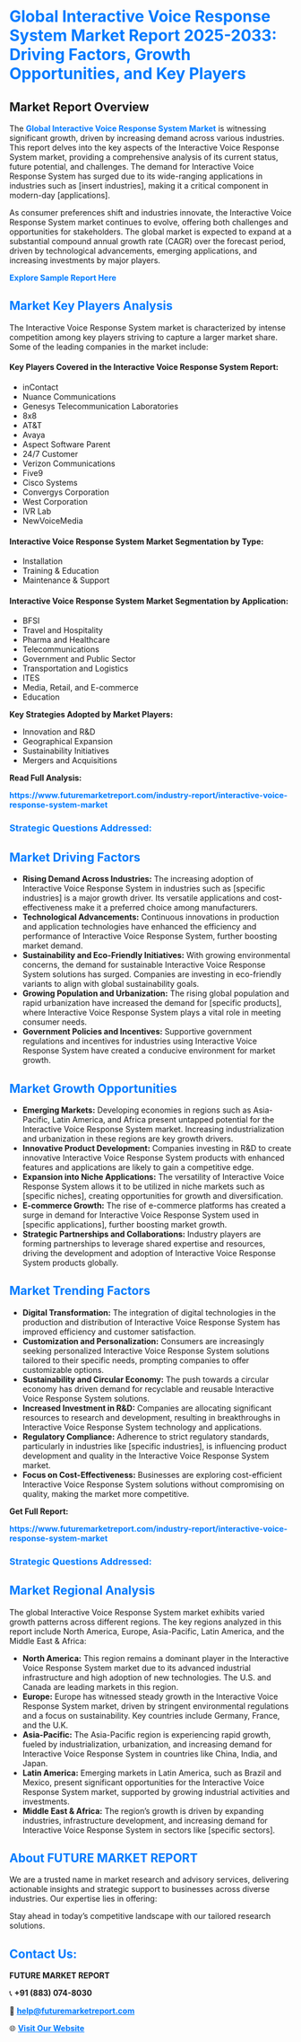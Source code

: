 <h1 style="color: #007BFF;">Global Interactive Voice Response System Market Report 2025-2033: Driving Factors, Growth Opportunities, and Key Players</h1>

<section id="overview">
<h2>Market Report Overview</h2>
<p>The <a href="https://www.futuremarketreport.com/industry-report/interactive-voice-response-system-market" style="color: #007BFF; text-decoration: none;"><strong>Global Interactive Voice Response System Market</strong></a> is witnessing significant growth, driven by increasing demand across various industries. This report delves into the key aspects of the Interactive Voice Response System market, providing a comprehensive analysis of its current status, future potential, and challenges. The demand for Interactive Voice Response System has surged due to its wide-ranging applications in industries such as [insert industries], making it a critical component in modern-day [applications].</p>
<p>As consumer preferences shift and industries innovate, the Interactive Voice Response System market continues to evolve, offering both challenges and opportunities for stakeholders. The global market is expected to expand at a substantial compound annual growth rate (CAGR) over the forecast period, driven by technological advancements, emerging applications, and increasing investments by major players.</p>
</section>

<section id="overview">
<p><a href="https://www.futuremarketreport.com/request-sample/reportId=63408" style="color: #007BFF; text-decoration: none;"><strong>Explore Sample Report Here</strong></a></p>
</section>

<section id="key-players">
<h2 style="color: #007BFF;">Market Key Players Analysis</h2>
<p>The Interactive Voice Response System market is characterized by intense competition among key players striving to capture a larger market share. Some of the leading companies in the market include:</p>
<h4>Key Players Covered in the Interactive Voice Response System Report:</h4>
<ul><li>inContact</li><li>Nuance Communications</li><li>Genesys Telecommunication Laboratories</li><li>8x8</li><li>AT&amp;T</li><li>Avaya</li><li>Aspect Software Parent</li><li>24/7 Customer</li><li>Verizon Communications</li><li>Five9</li><li>Cisco Systems</li><li>Convergys Corporation</li><li>West Corporation</li><li>IVR Lab</li><li>NewVoiceMedia</li></ul>
<h4>Interactive Voice Response System Market Segmentation by Type:</h4>
<ul><li>Installation</li><li>Training &amp; Education</li><li>Maintenance &amp; Support</li></ul>

<h4>Interactive Voice Response System Market Segmentation by Application:</h4>
<ul><li>BFSI</li><li>Travel and Hospitality</li><li>Pharma and Healthcare</li><li>Telecommunications</li><li>Government and Public Sector</li><li>Transportation and Logistics</li><li>ITES</li><li>Media, Retail, and E-commerce</li><li>Education</li></ul>
<p><strong>Key Strategies Adopted by Market Players:</strong></p>
<ul>
<li>Innovation and R&D</li>
<li>Geographical Expansion</li>
<li>Sustainability Initiatives</li>
<li>Mergers and Acquisitions</li>
</ul>
</section>

<section>
<p><strong>Read Full Analysis: </strong></p><a href="https://www.futuremarketreport.com/industry-report/interactive-voice-response-system-market" style="color: #007BFF; text-decoration: none;"><strong>https://www.futuremarketreport.com/industry-report/interactive-voice-response-system-market</strong></a>
<h3 style="color: #007BFF;">Strategic Questions Addressed:</h3>
</section>

<section id="driving-factors">
<h2 style="color: #007BFF;">Market Driving Factors</h2>
<ul>
<li><strong>Rising Demand Across Industries:</strong> The increasing adoption of Interactive Voice Response System in industries such as [specific industries] is a major growth driver. Its versatile applications and cost-effectiveness make it a preferred choice among manufacturers.</li>
<li><strong>Technological Advancements:</strong> Continuous innovations in production and application technologies have enhanced the efficiency and performance of Interactive Voice Response System, further boosting market demand.</li>
<li><strong>Sustainability and Eco-Friendly Initiatives:</strong> With growing environmental concerns, the demand for sustainable Interactive Voice Response System solutions has surged. Companies are investing in eco-friendly variants to align with global sustainability goals.</li>
<li><strong>Growing Population and Urbanization:</strong> The rising global population and rapid urbanization have increased the demand for [specific products], where Interactive Voice Response System plays a vital role in meeting consumer needs.</li>
<li><strong>Government Policies and Incentives:</strong> Supportive government regulations and incentives for industries using Interactive Voice Response System have created a conducive environment for market growth.</li>
</ul>
</section>

<section id="growth-opportunities">
<h2 style="color: #007BFF;">Market Growth Opportunities</h2>
<ul>
<li><strong>Emerging Markets:</strong> Developing economies in regions such as Asia-Pacific, Latin America, and Africa present untapped potential for the Interactive Voice Response System market. Increasing industrialization and urbanization in these regions are key growth drivers.</li>
<li><strong>Innovative Product Development:</strong> Companies investing in R&D to create innovative Interactive Voice Response System products with enhanced features and applications are likely to gain a competitive edge.</li>
<li><strong>Expansion into Niche Applications:</strong> The versatility of Interactive Voice Response System allows it to be utilized in niche markets such as [specific niches], creating opportunities for growth and diversification.</li>
<li><strong>E-commerce Growth:</strong> The rise of e-commerce platforms has created a surge in demand for Interactive Voice Response System used in [specific applications], further boosting market growth.</li>
<li><strong>Strategic Partnerships and Collaborations:</strong> Industry players are forming partnerships to leverage shared expertise and resources, driving the development and adoption of Interactive Voice Response System products globally.</li>
</ul>
</section>

<section id="trending-factors">
<h2 style="color: #007BFF;">Market Trending Factors</h2>
<ul>
<li><strong>Digital Transformation:</strong> The integration of digital technologies in the production and distribution of Interactive Voice Response System has improved efficiency and customer satisfaction.</li>
<li><strong>Customization and Personalization:</strong> Consumers are increasingly seeking personalized Interactive Voice Response System solutions tailored to their specific needs, prompting companies to offer customizable options.</li>
<li><strong>Sustainability and Circular Economy:</strong> The push towards a circular economy has driven demand for recyclable and reusable Interactive Voice Response System solutions.</li>
<li><strong>Increased Investment in R&D:</strong> Companies are allocating significant resources to research and development, resulting in breakthroughs in Interactive Voice Response System technology and applications.</li>
<li><strong>Regulatory Compliance:</strong> Adherence to strict regulatory standards, particularly in industries like [specific industries], is influencing product development and quality in the Interactive Voice Response System market.</li>
<li><strong>Focus on Cost-Effectiveness:</strong> Businesses are exploring cost-efficient Interactive Voice Response System solutions without compromising on quality, making the market more competitive.</li>
</ul>
</section>

<section>
<p><strong>Get Full Report: </strong></p><a href="https://www.futuremarketreport.com/industry-report/interactive-voice-response-system-market" style="color: #007BFF; text-decoration: none;"><strong>https://www.futuremarketreport.com/industry-report/interactive-voice-response-system-market</strong></a>
<h3 style="color: #007BFF;">Strategic Questions Addressed:</h3>
</section>


<section id="regional-analysis">
<h2 style="color: #007BFF;">Market Regional Analysis</h2>
<p>The global Interactive Voice Response System market exhibits varied growth patterns across different regions. The key regions analyzed in this report include North America, Europe, Asia-Pacific, Latin America, and the Middle East & Africa:</p>
<ul>
<li><strong>North America:</strong> This region remains a dominant player in the Interactive Voice Response System market due to its advanced industrial infrastructure and high adoption of new technologies. The U.S. and Canada are leading markets in this region.</li>
<li><strong>Europe:</strong> Europe has witnessed steady growth in the Interactive Voice Response System market, driven by stringent environmental regulations and a focus on sustainability. Key countries include Germany, France, and the U.K.</li>
<li><strong>Asia-Pacific:</strong> The Asia-Pacific region is experiencing rapid growth, fueled by industrialization, urbanization, and increasing demand for Interactive Voice Response System in countries like China, India, and Japan.</li>
<li><strong>Latin America:</strong> Emerging markets in Latin America, such as Brazil and Mexico, present significant opportunities for the Interactive Voice Response System market, supported by growing industrial activities and investments.</li>
<li><strong>Middle East & Africa:</strong> The region’s growth is driven by expanding industries, infrastructure development, and increasing demand for Interactive Voice Response System in sectors like [specific sectors].</li>
</ul>
</section>

<footer>
<h2 style="color: #007BFF;">About FUTURE MARKET REPORT</h2>
<p>We are a trusted name in market research and advisory services, delivering actionable insights and strategic support to businesses across diverse industries. Our expertise lies in offering:</p>

<p>Stay ahead in today’s competitive landscape with our tailored research solutions.</p>

<h2 style="color: #007BFF;">Contact Us:</h2>
<p><strong>FUTURE MARKET REPORT</strong></p>
<p>📞 <strong>+91 (883) 074-8030</strong></p>
<p>📧 <strong><a href="mailto:help@futuremarketreport.com" style="color: #007BFF;">help@futuremarketreport.com</a></strong></p>
<p>🌐 <strong><a href="https://www.futuremarketreport.com/" style="color: #007BFF;">Visit Our Website</a></strong></p>
</footer>